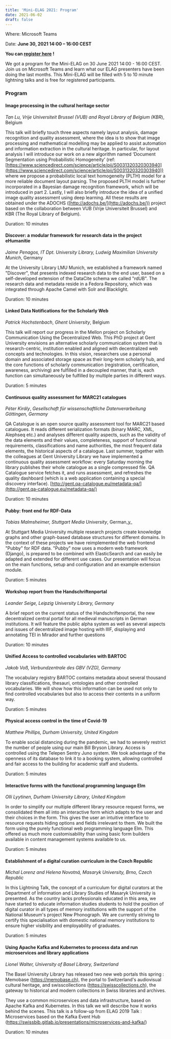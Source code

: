 ```yaml
---
title: 'Mini-ELAG 2021: Program'
date: 2021-06-02
draft: false
---
```


Where: Microsoft Teams

Date: **June 30, 2021 14:00 – 16:00 CEST**

**You can [register here](https://forms.gle/wFg2uE1XchT1sLyz7) !**

We got a program for the Mini-ELAG on 30 June 2021 14:00 - 16:00 CEST. Join us on Microsoft Teams and learn what our ELAG presenters have been doing the last months. This Mini-ELAG will be filled with 5 to 10 minute lightning talks and is free for registered participants.

### Program

#### Image processing in the cultural heritage sector

_Tan Lu, Vrije Universiteit Brussel (VUB) and Royal Library of Belgium (KBR_), Belgium

This talk will briefly touch three aspects namely layout analysis, damage recognition and quality assessment, where the idea is to show that image processing and mathematical modelling may be applied to assist automation and information extraction in the cultural heritage. In particular, for layout analysis I will introduce our work on a new algorithm named ‘Document Segmentation using Probabilistic Homogeneity’ (ref: [https://www.sciencedirect.com/science/article/pii/S0031320320303940](https://www.sciencedirect.com/science/article/pii/S0031320320303940)) where we propose a probabilistic local text homogeneity (PLTH) model for a more reliable document layout parsing. The proposed PLTH model is further incorporated in a Bayesian damage recognition framework, which will be introduced in part 2. Lastly, I will also briefly introduce the idea of a unified image quality assessment using deep learning. All these results are obtained under the ADOCHS ([http://adochs.be/](http://adochs.be/)) project based on the collaboration between VUB (Vrije Universiteit Brussel) and KBR (The Royal Library of Belgium).

Duration: 10 minutes

#### Discover: a modular framework for research data in the project eHumanitie

_Jaime Penagos, IT Dpt. University Library, Ludwig Maximilian University Munich_, Germany

At the University Library LMU Munich, we established a framework named "Discover", that presents indexed research data to the end user, based on a self-developed extension of the DataCite schema we called "rdUB". The research data and metadata reside in a Fedora Repository, which was integrated through Apache Camel with Solr and Blacklight.

Duration: 10 minutes

#### Linked Data Notifications for the Scholarly Web

_Patrick Hochstenbach_, _Ghent University_, Belgium

This talk will report our progress in the Mellon project on Scholarly Communication Using the Decentralized Web. This PhD project at Gent University envisions an alternative scholarly communication system that is research-centric, institution enabled and aligned with decentralized web concepts and technologies. In this vision, researchers use a personal domain and associated storage space as their long-term scholarly hub, and the core functions of scholarly communication (registration, certification, awareness, archiving) are fulfilled in a decoupled manner, that is, each function can simultaneously be fulfilled by multiple parties in different ways.

Duration: 5 minutes

#### Continuous quality assessment for MARC21 catalogues

_Péter Király_, _Gesellschaft für wissenschaftliche Datenverarbeitung Göttingen, Germany_

QA Catalogue is an open source quality assessment tool for MARC21 based catalogues. It reads different serialization formats (binary MARC, XML, Alephseq etc.) and analyses different quality aspects, such as the validity of the data elements and their values, completeness, support of functional requirements, classifications and name authorities, the most frequent data elements, the historical aspects of a catalogue. Last summer, together with the colleagues at Gent University Library we have implemented a continuous quality assessment workflow: every Saturday morning the library publishes their whole catalogue as a single compressed file. QA Catalogue service fetches it, and runs assessment, and refreshes the quality dashboard (which is a web application containing a special discovery interface).
[http://gent.qa-catalogue.eu/metadata-qa/](http://gent.qa-catalogue.eu/metadata-qa/)

Duration: 10 minutes

#### Pubby: front end for RDF-Data

_Tobias Malmsheimer, Stuttgart Media University_, German_y_

At Stuttgart Media University multiple research projects create knowledge graphs and other graph-based database structures for different domains. In the context of these projects we have reimplemented the web frontend "Pubby" for RDF data. "Pubby" now uses a modern web framework (Django), is prepared to be combined with ElasticSearch and can easily be adapted and extended for different use cases. Our presentation will focus on the main functions, setup and configuration and an example extension module.

Duration: 5 minutes

#### Workshop report from the Handschriftenportal

_Leander Seige, Leipzig University Library, Germany_

A brief report on the current status of the Handschriftenportal, the new decentralized central portal for all medieval manuscripts in German institutions. It will feature the public alpha system as well as several aspects and issues of decentralized image hosting with IIIF, displaying and annotating TEI in Mirador and further questions

Duration: 10 minutes

#### Unified Access to controlled vocabularies with BARTOC

_Jakob Voß, Verbundzentrale des GBV (VZG), Germany_

The vocabulary registry BARTOC contains metadata about several thousand library classifications, thesauri, ontologies and other controlled vocabularies. We will show how this information can be used not only to find controlled vocabularies but also to access their contents in a uniform way.

Duration: 5 minutes

#### Physical access control in the time of Covid-19

_Matthew Phillips, Durham University, United Kingdom_

To enable social distancing during the pandemic, we had to severely restrict the number of people using our main Bill Bryson Library. Access is controlled using the Telepen Sentry Juno system. We took advantage of the openness of its database to link it to a booking system, allowing controlled and fair access to the building for academic staff and students.

Duration: 5 minutes

#### Interactive forms with the functional programming language Elm

_Olli Lyytinen, Durham University Library, United Kingdom_

In order to simplify our multiple different library resource request forms, we consolidated them all into an interactive form which adapts to the user and their choices in the form. This gives the user an intuitive interface to resource requests hiding options and fields irrelevant to them. We built the form using the purely functional web programming language Elm. This offered us much more customisability than using basic form builders available in content management systems available to us.

Duration: 5 minutes

#### Establishment of a digital curation curriculum in the Czech Republic

_Michal Lorenz and Helena Novotná, Masaryk University, Brno, Czech Republic_

In this Lightning Talk, the concept of a curriculum for digital curators at the Department of Information and Library Studies of Masaryk University is presented. As the country lacks professionals educated in this area, we have started to educate information studies students to hold the position of digital curator in all types of memory institutions with the support of the National Museum's project New Phonograph. We are currently striving to certify this specialisation with domestic national memory institutions to ensure higher visibility and employability of graduates.

Duration: 5 minutes

#### Using Apache Kafka and Kubernetes to process data and run microservices and library applications

_Lionel Walter, University of Basel Library, Switzerland_

The Basel University Library has released two new web portals this spring : Memobase (https://memobase.ch), the portal to Switzerland's audiovisual cultural heritage, and swisscollections (https://swisscollections.ch), the gateway to historical and modern collections in Swiss libraries and archives.

They use a common microservices and data infrastructure, based on Apache Kafka and Kubernetes. In this talk we will describe how it works behind the scenes. This talk is a follow-up from ELAG 2019 Talk : Microservices based on the Kafka Event Hub (https://swissbib.gitlab.io/presentations/microservices-and-kafka/)

Duration: 10 minutes